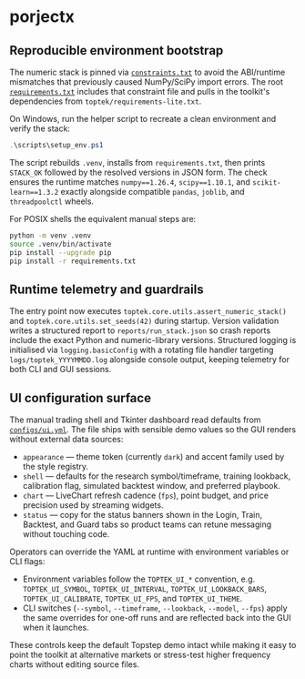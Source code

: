 # porjectx

## Reproducible environment bootstrap

The numeric stack is pinned via [`constraints.txt`](constraints.txt) to avoid the
ABI/runtime mismatches that previously caused NumPy/SciPy import errors. The
root [`requirements.txt`](requirements.txt) includes that constraint file and
pulls in the toolkit's dependencies from `toptek/requirements-lite.txt`.

On Windows, run the helper script to recreate a clean environment and verify the
stack:

```powershell
.\scripts\setup_env.ps1
```

The script rebuilds `.venv`, installs from `requirements.txt`, then prints
`STACK_OK` followed by the resolved versions in JSON form. The check ensures the
runtime matches `numpy==1.26.4`, `scipy==1.10.1`, and `scikit-learn==1.3.2`
exactly alongside compatible `pandas`, `joblib`, and `threadpoolctl` wheels.

For POSIX shells the equivalent manual steps are:

```bash
python -m venv .venv
source .venv/bin/activate
pip install --upgrade pip
pip install -r requirements.txt
```

## Runtime telemetry and guardrails

The entry point now executes `toptek.core.utils.assert_numeric_stack()` and
`toptek.core.utils.set_seeds(42)` during startup. Version validation writes a
structured report to `reports/run_stack.json` so crash reports include the exact
Python and numeric-library versions. Structured logging is initialised via
`logging.basicConfig` with a rotating file handler targeting
`logs/toptek_YYYYMMDD.log` alongside console output, keeping telemetry for both
CLI and GUI sessions.

## UI configuration surface

The manual trading shell and Tkinter dashboard read defaults from
[`configs/ui.yml`](configs/ui.yml). The file ships with sensible demo values so
the GUI renders without external data sources:

- `appearance` — theme token (currently `dark`) and accent family used by the
  style registry.
- `shell` — defaults for the research symbol/timeframe, training lookback,
  calibration flag, simulated backtest window, and preferred playbook.
- `chart` — LiveChart refresh cadence (`fps`), point budget, and price
  precision used by streaming widgets.
- `status` — copy for the status banners shown in the Login, Train, Backtest,
  and Guard tabs so product teams can retune messaging without touching code.

Operators can override the YAML at runtime with environment variables or CLI
flags:

- Environment variables follow the `TOPTEK_UI_*` convention, e.g.
  `TOPTEK_UI_SYMBOL`, `TOPTEK_UI_INTERVAL`, `TOPTEK_UI_LOOKBACK_BARS`,
  `TOPTEK_UI_CALIBRATE`, `TOPTEK_UI_FPS`, and `TOPTEK_UI_THEME`.
- CLI switches (`--symbol`, `--timeframe`, `--lookback`, `--model`, `--fps`)
  apply the same overrides for one-off runs and are reflected back into the GUI
  when it launches.

These controls keep the default Topstep demo intact while making it easy to
point the toolkit at alternative markets or stress-test higher frequency charts
without editing source files.
